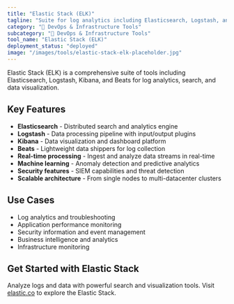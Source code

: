 ```yaml
---
title: "Elastic Stack (ELK)"
tagline: "Suite for log analytics including Elasticsearch, Logstash, and Kibana"
category: "🔧 DevOps & Infrastructure Tools"
subcategory: "🔧 DevOps & Infrastructure Tools"
tool_name: "Elastic Stack (ELK)"
deployment_status: "deployed"
image: "/images/tools/elastic-stack-elk-placeholder.jpg"
---
```

Elastic Stack (ELK) is a comprehensive suite of tools including Elasticsearch, Logstash, Kibana, and Beats for log analytics, search, and data visualization.

## Key Features

- **Elasticsearch** - Distributed search and analytics engine
- **Logstash** - Data processing pipeline with input/output plugins
- **Kibana** - Data visualization and dashboard platform
- **Beats** - Lightweight data shippers for log collection
- **Real-time processing** - Ingest and analyze data streams in real-time
- **Machine learning** - Anomaly detection and predictive analytics
- **Security features** - SIEM capabilities and threat detection
- **Scalable architecture** - From single nodes to multi-datacenter clusters

## Use Cases

- Log analytics and troubleshooting
- Application performance monitoring
- Security information and event management
- Business intelligence and analytics
- Infrastructure monitoring

## Get Started with Elastic Stack

Analyze logs and data with powerful search and visualization tools. Visit [elastic.co](https://elastic.co) to explore the Elastic Stack.